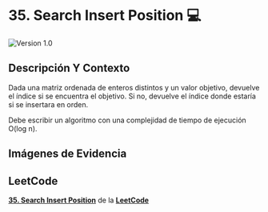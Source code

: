 # 35. Search Insert Position 💻

![Version 1.0](https://img.shields.io/badge/version-1.0.-blue.svg) 

## Descripción Y Contexto

Dada una matriz ordenada de enteros distintos y un valor objetivo, devuelve el índice si se encuentra el objetivo. Si no, devuelve el índice donde estaría si se insertara en orden.

Debe escribir un algoritmo con una complejidad de tiempo de ejecución O(log n).

## Imágenes de Evidencia



## LeetCode
**[35. Search Insert Position]** de la **[LeetCode]**

[35. Search Insert Position]: https://leetcode.com/problems/search-insert-position/description/
[LeetCode]: https://leetcode.com
